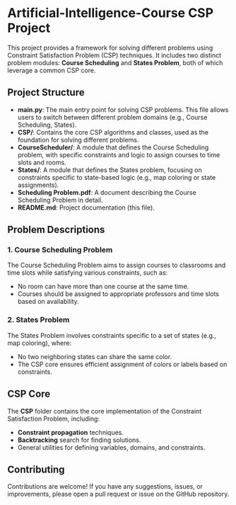 # Artificial-Intelligence-Course CSP Project

This project provides a framework for solving different problems using Constraint Satisfaction Problem (CSP) techniques. It includes two distinct problem modules: **Course Scheduling** and **States Problem**, both of which leverage a common CSP core.

## Project Structure

- **main.py**: The main entry point for solving CSP problems. This file allows users to switch between different problem domains (e.g., Course Scheduling, States).
- **CSP/**: Contains the core CSP algorithms and classes, used as the foundation for solving different problems.
- **CourseScheduler/**: A module that defines the Course Scheduling problem, with specific constraints and logic to assign courses to time slots and rooms.
- **States/**: A module that defines the States problem, focusing on constraints specific to state-based logic (e.g., map coloring or state assignments).
- **Scheduling Problem.pdf**: A document describing the Course Scheduling Problem in detail.
- **README.md**: Project documentation (this file).


## Problem Descriptions

### 1. Course Scheduling Problem
The Course Scheduling Problem aims to assign courses to classrooms and time slots while satisfying various constraints, such as:
- No room can have more than one course at the same time.
- Courses should be assigned to appropriate professors and time slots based on availability.

### 2. States Problem
The States Problem involves constraints specific to a set of states (e.g., map coloring), where:
- No two neighboring states can share the same color.
- The CSP core ensures efficient assignment of colors or labels based on constraints.

## CSP Core

The **CSP** folder contains the core implementation of the Constraint Satisfaction Problem, including:
- **Constraint propagation** techniques.
- **Backtracking** search for finding solutions.
- General utilities for defining variables, domains, and constraints.

## Contributing

Contributions are welcome! If you have any suggestions, issues, or improvements, please open a pull request or issue on the GitHub repository.
